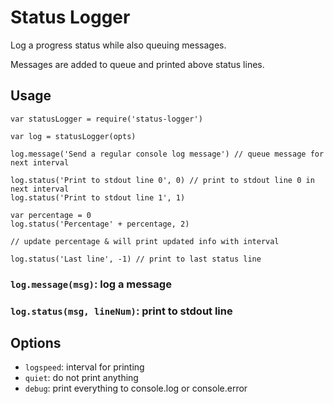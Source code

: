 
# Status Logger

Log a progress status while also queuing messages. 

Messages are added to queue and printed above status lines.

## Usage

```
var statusLogger = require('status-logger')

var log = statusLogger(opts)

log.message('Send a regular console log message') // queue message for next interval

log.status('Print to stdout line 0', 0) // print to stdout line 0 in next interval
log.status('Print to stdout line 1', 1)

var percentage = 0
log.status('Percentage' + percentage, 2)

// update percentage & will print updated info with interval

log.status('Last line', -1) // print to last status line
```

### `log.message(msg)`: log a message

### `log.status(msg, lineNum)`: print to stdout line

## Options

* `logspeed`: interval for printing
* `quiet`: do not print anything
* `debug`: print everything to console.log or console.error
